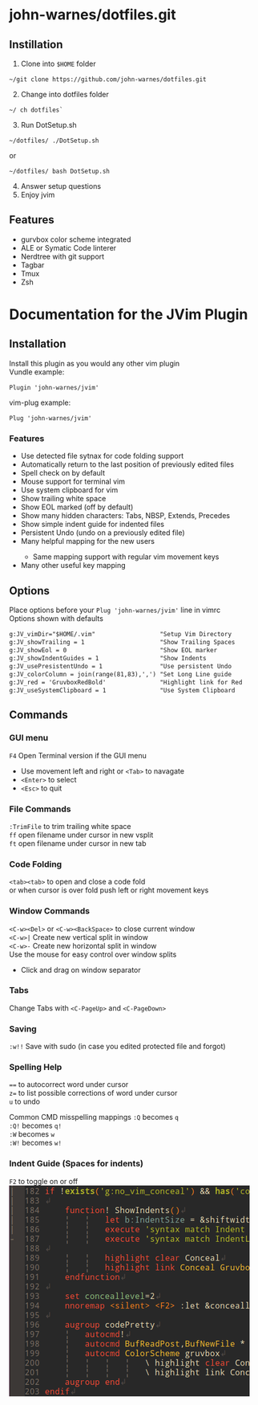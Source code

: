 # john-warnes/dotfiles.git

## Instillation
1. Clone into `$HOME` folder  
```
~/git clone https://github.com/john-warnes/dotfiles.git
```
2. Change into dotfiles folder  
```
~/ ch dotfiles`
```
3. Run DotSetup.sh  
```
~/dotfiles/ ./DotSetup.sh
```
or
```
~/dotfiles/ bash DotSetup.sh
```
4. Answer setup questions  
4. Enjoy jvim

## Features
- gurvbox color scheme integrated
- ALE or Symatic Code linterer
- Nerdtree with git support
- Tagbar
- Tmux
- Zsh



# Documentation for the JVim Plugin

## Installation
Install this plugin as you would any other vim plugin  
Vundle example:
```
Plugin 'john-warnes/jvim'
```
vim-plug example:
```
Plug 'john-warnes/jvim'
```
### Features
- Use detected file sytnax for code folding support
- Automatically return to the last position of previously edited files
- Spell check on by default
- Mouse support for terminal vim
- Use system clipboard for vim
- Show trailing white space
- Show EOL marked (off by default)
- Show many hidden characters: Tabs, NBSP, Extends, Precedes
- Show simple indent guide for <space> indented files
- Persistent Undo (undo on a previously edited file)
- Many helpful <Arrow Key> mapping for the new users
    - Same mapping support with regular vim movement keys
- Many other useful key mapping

## Options
Place options before your `Plug 'john-warnes/jvim'` line in vimrc  
Options shown with defaults  
```
g:JV_vimDir="$HOME/.vim"                  "Setup Vim Directory
g:JV_showTrailing = 1                     "Show Trailing Spaces
g:JV_showEol = 0                          "Show EOL marker
g:JV_showIndentGuides = 1                 "Show Indents
g:JV_usePresistentUndo = 1                "Use persistent Undo
g:JV_colorColumn = join(range(81,83),',') "Set Long Line guide
g:JV_red = 'GruvboxRedBold'               "Highlight link for Red
g:JV_useSystemClipboard = 1               "Use System Clipboard
```

## Commands

### GUI menu
`F4` Open Terminal version if the GUI menu  
- Use movement left and right or `<Tab>` to navagate  
- `<Enter>` to select  
- `<Esc>` to quit  

### File Commands
`:TrimFile` to trim trailing white space  
`ff` open filename under cursor in new vsplit  
`ft` open filename under cursor in new tab  

### Code Folding
`<tab><tab>` to open and close a code fold  
or when cursor is over fold push left or right movement keys  

### Window Commands
`<C-w><Del>` or `<C-w><BackSpace>` to close current window  
`<C-w>|` Create new vertical split in window  
`<C-w>-` Create new horizontal split in window  
Use the mouse for easy control over window splits  
- Click and drag on window separator  

### Tabs
Change Tabs with `<C-PageUp>` and `<C-PageDown>`

### Saving
`:w!!` Save with sudo (in case you edited protected file and forgot)

### Spelling Help
`==` to autocorrect word under cursor  
`z=` to list possible corrections of word under cursor  
`u`  to undo  

Common CMD misspelling mappings
`:Q` becomes `q`  
`:Q!` becomes `q!`  
`:W` becomes `w`  
`:W!` becomes `w!`  

### Indent Guide (Spaces for indents)
`F2` to toggle on or off  
![Indent Guide Example](/_assets/Indet_Flip.gif "Indent Guides")

